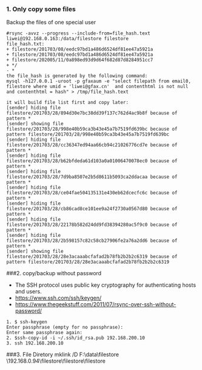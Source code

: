 ### 1. Only copy some files
Backup the files of one special user
```
#rsync -avvz --progress --include-from=file_hash.text liwei@192.168.0.163:/data/filestore filestore
file_hash.txt:
+ filestore/201703/08/eedc97bd1a486d6524df81ee47a5921a
+ filestore/201703/08/eedc97bd1a486d6524df81ee47a5921a
+ filestore/202005/11/0a898ed93d9d64f682d87d8284951cc7
+ */
- *
the file_hash is generated by the following command:
mysql -h127.0.0.1 -uroot -p gfaxaum -e "select filepath from email0, filestore where umid = 'liwei@gfax.cn'  and contenthtml is not null and contenthtml = hash" > /tmp/file_hash.text

it will build file list first and copy later:
[sender] hiding file filestore/201703/28/894d30e7bc38dd39f137c762d4ac9b8f because of pattern *
[sender] showing file filestore/201703/28/998e40b59ca3b43e45a7b7519fd639bc because of pattern filestore/201703/28/998e40b59ca3b43e45a7b7519fd639bc
[sender] hiding file filestore/201703/28/cc36347ed94aa66cb94c21026776cd7e because of pattern *
[sender] hiding file filestore/201703/28/b62bfdeda61d103a0a01006470078ec0 because of pattern *
[sender] hiding file filestore/201703/28/7d9ba8507e2b5d8611b5093ca2ddacaa because of pattern *
[sender] hiding file filestore/201703/28/ce04fae504135131e430eb62dcecfc6c because of pattern *
[sender] hiding file filestore/201703/28/cb86cad8ce101ee9a24f2730a0567d80 because of pattern *
[sender] hiding file filestore/201703/28/22178b582d24dd9fd38394280ac5f9c0 because of pattern *
[sender] hiding file filestore/201703/28/2b598157c82c58cb27906fe2a76a2dd6 because of pattern *
[sender] showing file filestore/201703/28/28e3acaaabcfafad2b78fb2b2b2c6319 because of pattern filestore/201703/28/28e3acaaabcfafad2b78fb2b2b2c6319

```
###2. copy/backup without password
+ The SSH protocol uses public key cryptography for authenticating hosts and users. 
+ https://www.ssh.com/ssh/keygen/
+ https://www.thegeekstuff.com/2011/07/rsync-over-ssh-without-password/
```
1. $ ssh-keygen
Enter passphrase (empty for no passphrase):
Enter same passphrase again:
2. $ssh-copy-id -i ~/.ssh/id_rsa.pub 192.168.200.10
3. ssh 192.168.200.10

```

###3. File Diretory
mklink /D F:\data\filestore \\192.168.0.94\filestore\filestore\filestore
